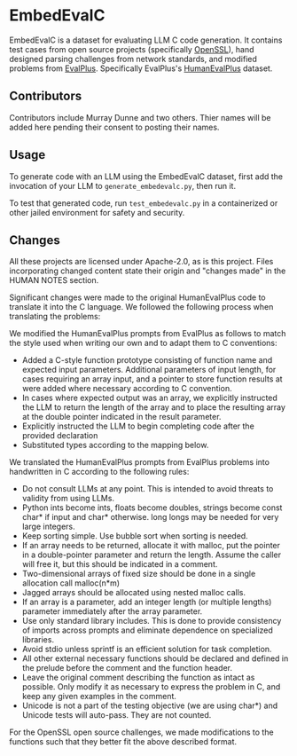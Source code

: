 # EmbedEvalC
EmbedEvalC is a dataset for evaluating LLM C code generation. It contains test cases from open source projects (specifically [OpenSSL](https://github.com/openssl/openssl)), hand designed parsing challenges from network standards, and modified problems from [EvalPlus](https://github.com/evalplus/evalplus). Specifically EvalPlus's [HumanEvalPlus](https://github.com/evalplus/humanevalplus_release) dataset.

## Contributors

Contributors include Murray Dunne and two others. Thier names will be added here pending their consent to posting their names.

## Usage

To generate code with an LLM using the EmbedEvalC dataset, first add the invocation of your LLM to `generate_embedevalc.py`, then run it.

To test that generated code, run `test_embedevalc.py` in a containerized or other jailed environment for safety and security.

## Changes

All these projects are licensed under Apache-2.0, as is this project. Files incorporating changed content state their origin and "changes made" in the HUMAN NOTES section.

Significant changes were made to the original HumanEvalPlus code to translate it into the C language. We followed the following process when translating the problems:

We modified the HumanEvalPlus prompts from EvalPlus as follows to match the style used when writing our own and to adapt them to C conventions:
- Added a C-style function prototype consisting of function name and expected input parameters. Additional parameters of input length, for cases requiring an array input, and a pointer to store function results at were added where necessary according to C convention.
- In cases where expected output was an array, we explicitly instructed the LLM to return the length of the array and to place the resulting array at the double pointer indicated in the result parameter. 
- Explicitly instructed the LLM to begin completing code after the provided declaration
- Substituted types according to the mapping below.

We translated the HumanEvalPlus prompts from EvalPlus problems into handwritten in C according to the following rules:
- Do not consult LLMs at any point. This is intended to avoid threats to validity from using LLMs.
- Python ints become ints, floats become doubles, strings become const char* if input and char* otherwise. long longs may be needed for very large integers. 
- Keep sorting simple. Use bubble sort when sorting is needed.
- If an array needs to be returned, allocate it with malloc, put the pointer in a double-pointer parameter and return the length. Assume the caller will free it, but this should be indicated in a comment. 
- Two-dimensional arrays of fixed size should be done in a single allocation call malloc(n*m)
- Jagged arrays should be allocated using nested malloc calls.
- If an array is a parameter, add an integer length (or multiple lengths) parameter immediately after the array parameter.
- Use only standard library includes. This is done to provide consistency of imports across prompts and eliminate dependence on specialized libraries.
- Avoid stdio unless sprintf is an efficient solution for task completion.
- All other external necessary functions should be declared and defined in the prelude before the comment and the function header.
- Leave the original comment describing the function as intact as possible. Only modify it as necessary to express the problem in C, and keep any given examples in the comment.
- Unicode is not a part of the testing objective (we are using char*) and Unicode tests will auto-pass. They are not counted. 

For the OpenSSL open source challenges, we made modifications to the functions such that they better fit the above described format.
